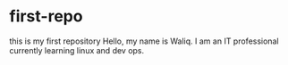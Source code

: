# first-repo
this is my first repository
Hello, my name is Waliq.
I am an IT professional currently learning linux and dev ops.
